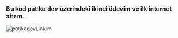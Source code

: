 ### Bu kod patika dev üzerindeki ikinci ödevim ve ilk internet sitem.

![patikadevLinkim](https://app.patika.dev/brkdrc)